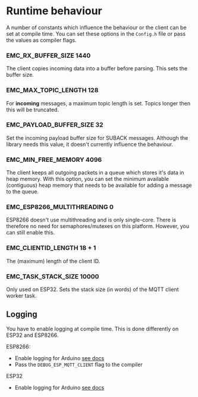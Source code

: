 # Runtime behaviour

A number of constants which influence the behaviour or the client can be set at compile time. You can set these options in the `Config.h` file or pass the values as compiler flags.

### EMC_RX_BUFFER_SIZE 1440

The client copies incoming data into a buffer before parsing. This sets the buffer size.

### EMC_MAX_TOPIC_LENGTH 128

For **incoming** messages, a maximum topic length is set. Topics longer then this will be truncated.

### EMC_PAYLOAD_BUFFER_SIZE 32

Set the incoming payload buffer size for SUBACK messages. Although the library needs this value, it doesn't currently influence the behaviour.

### EMC_MIN_FREE_MEMORY 4096

The client keeps all outgoing packets in a queue which stores it's data in heap memory. With this option, you can set the minimum available (contiguous) heap memory that needs to be available for adding a message to the queue.

### EMC_ESP8266_MULTITHREADING 0

ESP8266 doesn't use multithreading and is only single-core. There is therefore no need for semaphores/mutexes on this platform. However, you can still enable this.

### EMC_CLIENTID_LENGTH 18 + 1

The (maximum) length of the client ID.

### EMC_TASK_STACK_SIZE 10000

Only used on ESP32. Sets the stack size (in words) of the MQTT client worker task.

## Logging

You have to enable logging at compile time. This is done differently on ESP32 and ESP8266.

ESP8266:
* Enable logging for Arduino [see docs](https://arduino-esp8266.readthedocs.io/en/latest/Troubleshooting/debugging.html)
* Pass the `DEBUG_ESP_MQTT_CLIENT` flag to the compiler

ESP32
* Enable logging for Arduino [see docs](https://docs.espressif.com/projects/arduino-esp32/en/latest/guides/tools_menu.html?#core-debug-level)
